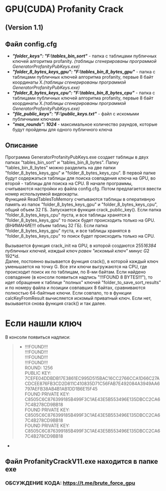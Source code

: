 # GPU(CUDA) Profanity Crack
## (Version 1.1)
## Файл config.cfg
* ***"folder_keys": "F:\\tables_bin_sort"***  - папка с таблицами публичных ключей алгоритма profanity. *(таблицы сгенерированы программой GeneratorProfanityPubKeys.exe)*
* ***"folder_8_bytes_keys_gpu": "F:\\tables_bin_8_bytes_gpu"***  - папка с таблицами публичных ключей алгоритма profanity, первые 8 байт координаты X.*(таблицы сгенерированы программой GeneratorProfanityPubKeys.exe)*
* ***"folder_8_bytes_keys_cpu": "F:\\tables_bin_8_bytes_cpu"***  - папка с таблицами публичных ключей алгоритма profanity, первые 8 байт координаты X.*(таблицы сгенерированы программой GeneratorProfanityPubKeys.exe)*
* ***"file_public_keys": "F:\\public_keys.txt"***  - файл с искомыми публичными ключами
* ***"max_rounds": 1024*** - максимальное количество раундов, которые будут пройдены для одного публичного ключа


## Описание
Программа GeneratorProfanityPubKeys.exe создает таблицы в двух папках "tables_bin_sort" и "tables_bin_8_bytes". Папку "tables_bin_8_bytes" можно разделить на две папки "folder_8_bytes_keys_gpu" и "folder_8_bytes_keys_cpu".
В первой папке будут содержаться таблицы для поиска совпадения ключа на GPU, во второй - таблицы для поиска на CPU.
В начале программы, считываются настройки из файла config.cfg. Потом предлагается ввести номер используемой видеокарты.</br>
Функцией ReadTablesToMemory считываются таблицы в оперативную память из папок "folder_8_bytes_keys_gpu" и "folder_8_bytes_keys_cpu", общий объем 32 ГБ. Запускается функция crack_public_key().
Если папка "folder_8_bytes_keys_cpu" пуста, и все таблицы хранятся в "folder_8_bytes_keys_gpu" то поиск будет происходить только на GPU.(ВНИМАНИЕ!!! объем таблиц 32 ГБ).
Если папка "folder_8_bytes_keys_gpu" пуста, и все таблицы хранятся в "folder_8_bytes_keys_cpu" то поиск будет происходить только на CPU.

Вызывается функция crack_init на GPU, в которой создаются 255*16384 публичных ключей, каждый ключ равен "искомый ключ" минус G*2 192*id.</br>
Далее, постоянно вызывается функция crack(), в которой каждый ключ уменьшается на точку G. Все эти ключи выгружаются на CPU, где происходит поиск их по таблицам, по
8-ми байтам. Если найдено совпадение (в консоли появиться надпись "!!!FOUND 8 BYTES!!!"), то идет обращение к таблице "полных" ключей "folder_to_save_sort_results" и по номеру файла и позиции совпавших 8 байтах, сравниваются полностью 64-байтные ключи. Если совпало, то в функции calcKeyFromResult вычисляется искомый приватный ключ. Если нет, вызывается снова функция crack() и так далее.

# Если нашли ключ
В консоли появиться надписи:
> * !!!FOUND!!!</br>
!!!FOUND!!!</br>
!!!FOUND!!!</br>
!!!FOUND!!!</br>
ROUND: 1256</br>
PUBLIC KEY: 7CEFE04DDBDB17E3861EC995D515BAC16CC2766CCA1D66C27ACDCEE876FB3CD2D811C410835D71C56FAB7E492084A3949AA6797AEFB38AB4B1AB1DD1B6E15F45</br>
FOUND PRIVATE KEY: C8505C6C876399185B499F3C1AE43E5B553496E135DBCC2CA67C4B278CD9BB18</br>
FOUND PRIVATE KEY: C8505C6C876399185B499F3C1AE43E5B553496E135DBCC2CA67C4B278CD9BB18</br>
FOUND PRIVATE KEY: C8505C6C876399185B499F3C1AE43E5B553496E135DBCC2CA67C4B278CD9BB18
*

## Файл ProfanityCrackV11.exe находится в папке exe


### ОБСУЖДЕНИЕ КОДА: https://t.me/brute_force_gpu
